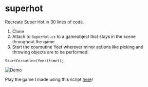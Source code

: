 # superhot
Recreate Super Hot in 30 lines of code. 

1. Clone
2. Attach to `SuperHot.cs` to a gameobject that stays in the scene throughout the game.
3. Start the couroutine Yeet wherever minor actions like picking and throwing objects are to be performed!
```
StartCoroutine(Yeet(time));
```
![Demo](https://user-images.githubusercontent.com/58925008/153749154-2fc663fc-2b71-4cde-a23e-c72f0f548518.gif)

Play the game I made using this script [here](https://makra.itch.io/faster-than-light)!<br><br>
